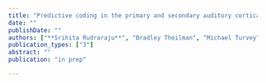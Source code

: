 ```yaml
---
title: "Predictive coding in the primary and secondary auditory cortical neurons of songbirds"
date: ""
publishDate: ""
authors: ["**Srihita Rudraraju**", "Bradley Theilman", "Michael Turvey", "Timothy Gentner"]
publication_types: ["3"]
abstract: ""
publication: "in prep"

---
```


